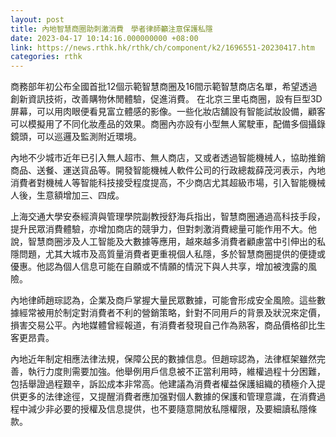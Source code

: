 ```yaml
---
layout: post
title: 內地智慧商圈助刺激消費　學者律師籲注意保護私隱
date: 2023-04-17 10:14:16.000000000 +08:00
link: https://news.rthk.hk/rthk/ch/component/k2/1696551-20230417.htm
categories: rthk
---
```


商務部年初公布全國首批12個示範智慧商圈及16間示範智慧商店名單，希望透過創新資訊技術，改善購物休閒體驗，促進消費。 在北京三里屯商圈，設有巨型3D屏幕，可以用肉眼便看見富立體感的影像。一些化妝店舖設有智能試妝設備，顧客可以模擬用了不同化妝產品的效果。商圈內亦設有小型無人駕駛車，配備多個攝錄鏡頭，可以巡邏及監測附近環境。

內地不少城市近年已引入無人超市、無人商店，又或者透過智能機械人，協助推銷商品、送餐、運送貨品等。開發智能機械人軟件公司的行政總裁薛茂河表示，內地消費者對機械人等智能科技接受程度提高，不少商店尤其超級市場，引入智能機械人後，生意額增加三、四成。 

上海交通大學安泰經濟與管理學院副教授舒海兵指出，智慧商圈通過高科技手段，提升民眾消費體驗，亦增加商店的競爭力，但對刺激消費總量可能作用不大。他說，智慧商圈涉及人工智能及大數據等應用，越來越多消費者顧慮當中引伸出的私隱問題，尤其大城市及高質量消費者更重視個人私隱，多於智慧商圈提供的便捷或優惠。他認為個人信息可能在自願或不情願的情況下與人共享，增加被洩露的風險。 

內地律師趙琮認為，企業及商戶掌握大量民眾數據，可能會形成安全風險。這些數據經常被用於制定對消費者不利的營銷策略，針對不同用戶的背景及狀況來定價，損害交易公平。內地媒體曾經報道，有消費者發現自己作為熟客，商品價格卻比生客更昂貴。 

內地近年制定相應法律法規，保障公民的數據信息。但趙琮認為，法律框架雖然完善，執行力度則需要加強。他舉例用戶信息被不正當利用時，維權過程十分困難，包括舉證過程艱辛，訴訟成本非常高。他建議為消費者權益保護組織的積極介入提供更多的法律途徑，又提醒消費者應加强對個人數據的保護和管理意識，在消費過程中減少非必要的授權及信息提供，也不要隨意開放私隱權限，及要細讀私隱條款。
